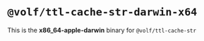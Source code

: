 # `@volf/ttl-cache-str-darwin-x64`

This is the **x86_64-apple-darwin** binary for `@volf/ttl-cache-str`

